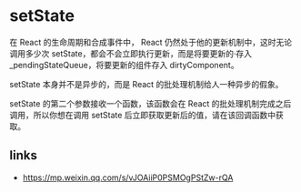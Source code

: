 # setState

在 React 的生命周期和合成事件中， React 仍然处于他的更新机制中，这时无论调用多少次 setState，都会不会立即执行更新，而是将要更新的·存入 \_pendingStateQueue，将要更新的组件存入 dirtyComponent。

setState 本身并不是异步的，而是 React 的批处理机制给人一种异步的假象。

setState 的第二个参数接收一个函数，该函数会在 React 的批处理机制完成之后调用，所以你想在调用 setState 后立即获取更新后的值，请在该回调函数中获取。

## links

- https://mp.weixin.qq.com/s/vJOAiiP0PSMOgPStZw-rQA
